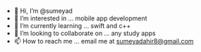 - 👋 Hi, I’m @sumeyad
- 👀 I’m interested in ... mobile app development
- 🌱 I’m currently learning ... swift and c++
- 💞️ I’m looking to collaborate on ... any study apps
- 📫 How to reach me ... email me at sumeyadahir8@gmail.com

<!---
sumeyad/sumeyad is a ✨ special ✨ repository because its `README.md` (this file) appears on your GitHub profile.
You can click the Preview link to take a look at your changes.
--->
